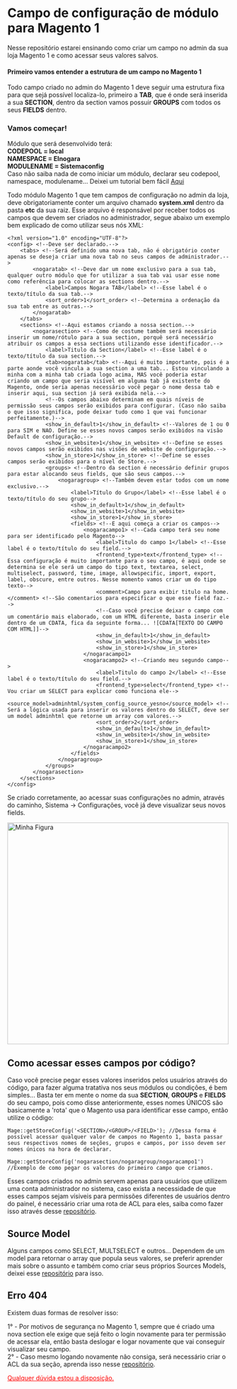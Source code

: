 <h1>Campo de configuração de módulo para Magento 1</h1>
Nesse repositório estarei ensinando como criar um campo no admin da sua loja Magento 1 e como acessar seus valores salvos.<br>

<h4>Primeiro vamos entender a estrutura de um campo no Magento 1</h4>
Todo campo criado no admin do Magento 1 deve seguir uma estrutura fixa para que sejá possível localiza-lo, primeiro a <strong>TAB</strong>, que é onde será inserida a sua <strong>SECTION</strong>, dentro da section vamos possuir <strong>GROUPS</strong> com todos os seus <strong>FIELDS</strong> dentro.

<h3>Vamos começar!</h3>

Módulo que será desenvolvido terá:
</br>
<strong>CODEPOOL = local
</br>
NAMESPACE = Elnogara
</br>
MODULENAME = Sistemaconfig</strong>
</br>
Caso não saiba nada de como iniciar um módulo, declarar seu codepool, namespace, modulename... Deixei um tutorial bem fácil <a href="https://github.com/ElNogara/Primeiro-Modulo-Magento-1">Aqui</a> </br>

Todo módulo Magento 1 que tem campos de configuração no admin da loja, deve obrigatoriamente conter um arquivo chamado <strong>system.xml</strong> dentro da pasta <strong>etc</strong> da sua raiz.
Esse arquivo é responsável por receber todos os campos que devem ser criados no administrador, segue abaixo um exemplo bem explicado de como utilizar seus nós XML:
```
<?xml version="1.0" encoding="UTF-8"?>
<config> <!--Deve ser declarado.-->
    <tabs> <!--Será definido uma nova tab, não é obrigatório conter apenas se deseja criar uma nova tab no seus campos de administrador.-->
        <nogaratab> <!--Deve dar um nome exclusivo para a sua tab, qualquer outro módulo que for utilizar a sua tab vai usar esse nome como referência para colocar as sections dentro.-->
            <label>Campos Nogara TAB</label> <!--Esse label é o texto/título da sua tab.-->
            <sort_order>1</sort_order> <!--Determina a ordenação da sua tab entre as outras.-->
        </nogaratab>
    </tabs>
    <sections> <!--Aqui estamos criando a nossa section.-->
        <nogarasection> <!--Como de costume também será necessário inserir um nome/rótulo para a sua section, porquê será necessário atribuir os campos a essa sections utilizando esse identificador.-->
            <label>Titulo da Section</label> <!--Esse label é o texto/título da sua section.-->
            <tab>nogaratab</tab> <!--Aqui é muito importante, pois é a parte aonde você vincula a sua section a uma tab... Estou vinculando a minha com a minha tab criada logo acima, MAS você poderia estar criando um campo que seria visível em alguma tab já existente do Magento, onde seria apenas necessário você pegar o nome dessa tab e inserir aqui, sua section já será exibida nela.-->
            <!--Os campos abaixo determinam em quais níveis de permissão seus campos serão exibidos para configurar. (Caso não saiba o que isso significa, pode deixar tudo como 1 que vai funcionar perfeitamente.)-->
            <show_in_default>1</show_in_default> <!--Valores de 1 ou 0 para SIM e NAO. Define se esses novos campos serão exibidos na visão Default de configuração.-->
            <show_in_website>1</show_in_website> <!--Define se esses novos campos serão exibidos nas visões de website de configuração.-->
            <show_in_store>1</show_in_store> <!--Define se esses campos serão exibidos para o nível de Store.-->
            <groups> <!--Dentro da section é necessário definir grupos para estar alocando seus fields, que são seus campos.-->
                <nogaragroup> <!--Também devem estar todos com um nome exclusivo.-->
                    <label>Título do Grupo</label> <!--Esse label é o texto/título do seu grupo-->
                    <show_in_default>1</show_in_default>
                    <show_in_website>1</show_in_website> 
                    <show_in_store>1</show_in_store> 
                    <fields> <!--E aqui começa a criar os campos-->
                        <nogaracampo1> <!--Cada campo terá seu nome para ser identificado pelo Magento-->
                            <label>Titulo do campo 1</label> <!--Esse label é o texto/título do seu field.-->
                            <frontend_type>text</frontend_type> <!--Essa configuração é muito importante para o seu campo, é aqui onde se determina se ele será um campo do tipo text, textarea, select, multiselect, password, time, image, allowspecific, import, export, label, obscure, entre outros. Nesse momento vamos criar um do tipo texto-->
                            <comment>Campo para exibir titulo na home.</comment> <!--São comentarios para especificar o que esse field faz.-->
                            <!--Caso você precise deixar o campo com um comentário mais elaborado, com um HTML diferente, basta inserir ele dentro de um CDATA, fica da seguinte forma... ![CDATA[TEXTO DO CAMPO COM HTML]]-->
                            <show_in_default>1</show_in_default>
                            <show_in_website>1</show_in_website> 
                            <show_in_store>1</show_in_store> 
                        </nogaracampo1>
                        <nogaracampo2> <!--Criando meu segundo campo-->
                            <label>Titulo do campo 2</label> <!--Esse label é o texto/título do seu field.-->
                            <frontend_type>select</frontend_type> <!--Vou criar um SELECT para explicar como funciona ele-->
                            <source_model>adminhtml/system_config_source_yesno</source_model> <!--Será a lógica usada para inserir os valores dentro do SELECT, deve ser um model adminhtml que retorne um array com valores.-->
                            <sort_order>2</sort_order>
                            <show_in_default>1</show_in_default>
                            <show_in_website>1</show_in_website> 
                            <show_in_store>1</show_in_store> 
                        </nogaracampo2>
                    </fields>
                </nogaragroup>
            </groups>
        </nogarasection>
    </sections>
</config>
```

Se criado corretamente, ao acessar suas configurações no admin, através do caminho, Sistema -> Configurações, você já deve visualizar seus novos fields.

<img style="width: 500px;" src="https://user-images.githubusercontent.com/50090354/193133061-0f186503-04d0-48e9-9289-8d6fe2605c13.png" alt="Minha Figura">

<h2>Como acessar esses campos por código?</h2>
Caso você precise pegar esses valores inseridos pelos usuários através do código, para fazer alguma tratativa nos seus módulos ou condições, é bem simples... Basta ter em mente o nome da sua <strong>SECTION</strong>, <strong>GROUPS</strong> e <strong>FIELDS</strong> do seu campo, pois como disse anteriormente, esses nomes ÚNICOS são basicamente a 'rota' que o Magento usa para identificar esse campo, então utilize o código:

```
Mage::getStoreConfig('<SECTION>/<GROUP>/<FIELD>'); //Dessa forma é possível acessar qualquer valor de campos no Magento 1, basta passar seus respectivos nomes de seções, grupos e campos, por isso devem ser nomes únicos na hora de declarar.

Mage::getStoreConfig('nogarasection/nogaragroup/nogaracampo1') //Exemplo de como pegar os valores do primeiro campo que criamos.
```

Esses campos criados no admin servem apenas para usuários que utilizem uma conta administrador no sistema, caso exista a necessidade de que esses campos sejam vísiveis para permissões diferentes de usuários dentro do painel, é necessário criar uma rota de ACL para eles, saiba como fazer isso através desse <a href="https://github.com/ElNogara/ACL-System-Campos-Magento-1">repositório</a>.

<h2>Source Model</h2>
Alguns campos como SELECT, MULTSELECT e outros... Dependem de um model para retornar o array que popula seus valores, se preferir aprender mais sobre o assunto e também como criar seus próprios Sources Models, deixei esse <a href="https://github.com/ElNogara/Source-Model-para-Magento-1">repositório</a> para isso.

<h2>Erro 404</h2>
Existem duas formas de resolver isso:

1° - Por motivos de segurança no Magento 1, sempre que é criado uma nova section ele exige que sejá feito o login novamente para ter permissão de acessar ela, então basta deslogar e logar novamente que vai conseguir visualizar seu campo.</br>
2° - Caso mesmo logando novamente não consiga, será necessário criar o ACL da sua seção, aprenda isso nesse <a href="https://github.com/ElNogara/ACL-System-Campos-Magento-1">repositório</a>.

<a href="https://www.linkedin.com/in/wellington-nogara-921a27165/" style="color: red;">Qualquer dúvida estou a disposição.</a>
